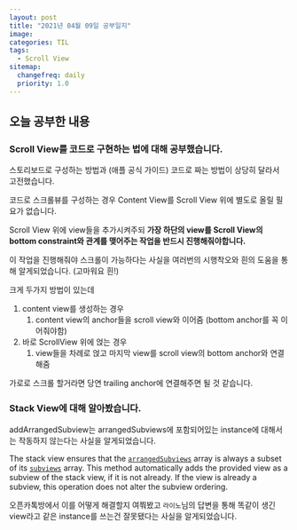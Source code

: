 ```yaml
---
layout: post
title: "2021년 04월 09일 공부일지"
image:
categories: TIL
tags: 
  - Scroll View
sitemap:
  changefreq: daily
  priority: 1.0
---
```


## 오늘 공부한 내용

### Scroll View를 코드로 구현하는 법에 대해 공부했습니다.

스토리보드로 구성하는 방법과 (애플 공식 가이드) 코드로 짜는 방법이 상당히 달라서 고전했습니다.

코드로 스크롤뷰를 구성하는 경우 Content View를 Scroll View 위에 별도로 올릴 필요가 없습니다.

Scroll View 위에 view들을 추가시켜주되 **가장 하단의 view를 Scroll View의 bottom constraint와 관계를 맺어주는 작업을 반드시 진행해줘야합니다.**

이 작업을 진행해줘야 스크롤이 가능하다는 사실을 여러번의 시행착오와 흰의 도움을 통해 알게되었습니다. (고마워요 흰!)

크게 두가지 방법이 있는데

1. content view를 생성하는 경우
   1. content view의 anchor들을 scroll view와 이어줌 (bottom anchor를 꼭 이어줘야함)
2. 바로 ScrollView 위에 얹는 경우
   1. view들을 차례로 얹고 마지막 view를 scroll view의 bottom anchor와 연결해줌

가로로 스크롤 할거라면 당연 trailing anchor에 연결해주면 될 것 같습니다.



### Stack View에 대해 알아봤습니다.

addArrangedSubview는 arrangedSubviews에 포함되어있는 instance에 대해서는 작동하지 않는다는 사실을 알게되었습니다.

The stack view ensures that the [`arrangedSubviews`](https://developer.apple.com/documentation/uikit/uistackview/1616232-arrangedsubviews) array is always a subset of its [`subviews`](https://developer.apple.com/documentation/uikit/uiview/1622614-subviews) array. This method automatically adds the provided view as a subview of the stack view, if it is not already. If the view is already a subview, this operation does not alter the subview ordering.

오픈카톡방에서 이를 어떻게 해결할지 여쭤봤고 `라이노`님의 답변을 통해 똑같이 생긴 view라고 같은 instance를 쓰는건 잘못됐다는 사실을 알게되었습니다. 